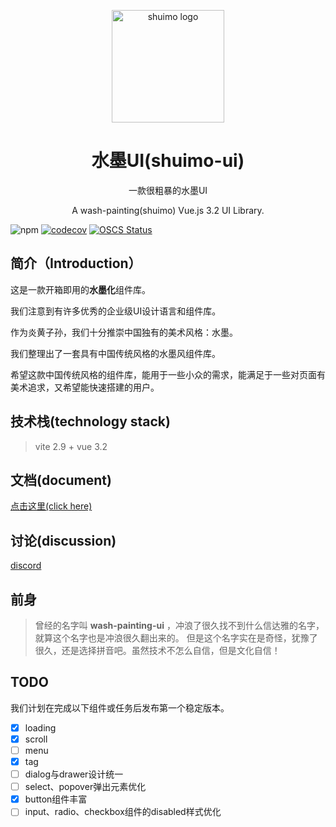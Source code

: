 <p align="center">
  <a href="https://shuimo.janghood.com" target="_blank" rel="noopener noreferrer">
    <img width="180" src="https://raw.githubusercontent.com/janghood/shuimo-ui/master/icons/logo.svg" 
        alt="shuimo logo">
  </a>
</p>
<h1 align="center">水墨UI(shuimo-ui)</h1>

<p align="center">一款很粗暴的水墨UI</p>

<p align="center">A wash-painting(shuimo) Vue.js 3.2 UI Library.</p>

![npm](https://img.shields.io/npm/v/shuimo-ui?color=%23c50315&style=flat-square)
[![codecov](https://codecov.io/gh/janghood/shuimo-ui/branch/master/graph/badge.svg?token=JYTSFCTMZD)](https://codecov.io/gh/janghood/shuimo-ui)
[![OSCS Status](https://www.oscs1024.com/platform/badge/janghood/shuimo-ui.svg?size=small)](https://www.oscs1024.com/project/janghood/shuimo-ui?ref=badge_small)

## 简介（Introduction）

这是一款开箱即用的**水墨化**组件库。

我们注意到有许多优秀的企业级UI设计语言和组件库。

作为炎黄子孙，我们十分推崇中国独有的美术风格：水墨。

我们整理出了一套具有中国传统风格的水墨风组件库。

希望这款中国传统风格的组件库，能用于一些小众的需求，能满足于一些对页面有美术追求，又希望能快速搭建的用户。

## 技术栈(technology stack)

> vite 2.9 + vue 3.2

## 文档(document)

[点击这里(click here)](https://shuimo.janghood.com)

## 讨论(discussion)

[discord](https://discord.gg/xy3BenWvYj)

## 前身

> 曾经的名字叫 **wash-painting-ui** ，冲浪了很久找不到什么信达雅的名字，就算这个名字也是冲浪很久翻出来的。
> 但是这个名字实在是奇怪，犹豫了很久，还是选择拼音吧。虽然技术不怎么自信，但是文化自信！

## TODO

我们计划在完成以下组件或任务后发布第一个稳定版本。

- [x] loading
- [x] scroll
- [ ] menu
- [x] tag
- [ ] dialog与drawer设计统一
- [ ] select、popover弹出元素优化
- [x] button组件丰富
- [ ] input、radio、checkbox组件的disabled样式优化
